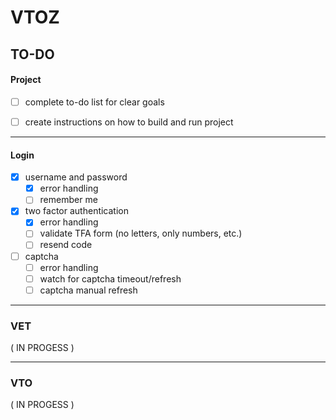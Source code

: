 # VTOZ
## TO-DO

#### Project
- [ ] complete to-do list for clear goals
- [ ] create instructions on how to build and run project



---
#### Login
- [x] username and password
    - [x] error handling
    - [ ] remember me
- [x] two factor authentication
    - [x] error handling
    - [ ] validate TFA form (no letters, only numbers, etc.)
    - [ ] resend code
- [ ] captcha
    - [ ] error handling
    - [ ] watch for captcha timeout/refresh
    - [ ] captcha manual refresh

---
### VET
( IN PROGESS )

---
### VTO
( IN PROGESS )